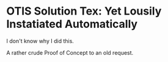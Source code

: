 # OTIS Solution Tex: Yet Lousily Instatiated Automatically

I don't know why I did this.

A rather crude Proof of Concept to an old request.